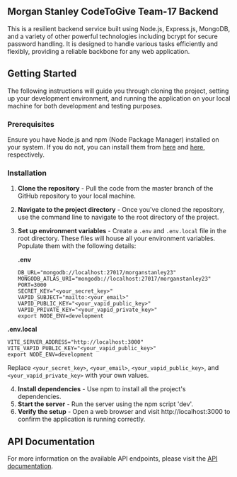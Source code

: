 ## Morgan Stanley CodeToGive Team-17 Backend

This is a resilient backend service built using Node.js, Express.js, MongoDB, and a variety of other powerful technologies including bcrypt for secure password handling. It is designed to handle various tasks efficiently and flexibly, providing a reliable backbone for any web application.

## Getting Started

The following instructions will guide you through cloning the project, setting up your development environment, and running the application on your local machine for both development and testing purposes.

### Prerequisites

Ensure you have Node.js and npm (Node Package Manager) installed on your system. If you do not, you can install them from [here](https://nodejs.org/en/) and [here](https://www.npmjs.com/get-npm), respectively.

### Installation

1. **Clone the repository** - Pull the code from the master branch of the GitHub repository to your local machine.
2. **Navigate to the project directory** - Once you've cloned the repository, use the command line to navigate to the root directory of the project.
3. **Set up environment variables** - Create a `.env` and `.env.local` file in the root directory. These files will house all your environment variables. Populate them with the following details:

   **.env**



   ```
   DB_URL="mongodb://localhost:27017/morganstanley23"
   MONGODB_ATLAS_URI="mongodb://localhost:27017/morganstanley23"
   PORT=3000
   SECRET_KEY="<your_secret_key>"
   VAPID_SUBJECT="mailto:<your_email>"
   VAPID_PUBLIC_KEY="<your_vapid_public_key>"
   VAPID_PRIVATE_KEY="<your_vapid_private_key>"
   export NODE_ENV=development
   ```

   
**.env.local**



   ```
   VITE_SERVER_ADDRESS="http://localhost:3000"
   VITE_VAPID_PUBLIC_KEY="<your_vapid_public_key>"
   export NODE_ENV=development
   ```

 
Replace `<your_secret_key>`, `<your_email>`, `<your_vapid_public_key>`, and `<your_vapid_private_key>` with your own values.

4. **Install dependencies** - Use npm to install all the project's dependencies.
5. **Start the server** - Run the server using the npm script 'dev'.
6. **Verify the setup** - Open a web browser and visit http://localhost:3000 to confirm the application is running correctly.

## API Documentation

For more information on the available API endpoints, please visit the [API documentation](https://frostbite-ai.github.io/MorganBackend/).
